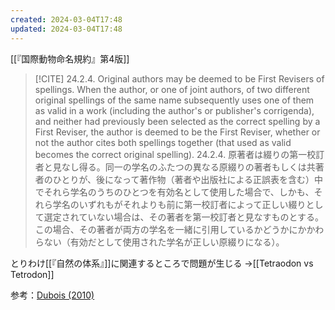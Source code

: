 ```yaml
---
created: 2024-03-04T17:48
updated: 2024-03-04T17:48
---
```


[[『国際動物命名規約』第4版]]

> [!CITE] 
> 24.2.4. Original authors may be deemed to be First Revisers of spellings. When the author, or one of joint authors, of two different original spellings of the same name subsequently uses one of them as valid in a work (including the author's or publisher's corrigenda), and neither had previously been selected as the correct spelling by a First Reviser, the author is deemed to be the First Reviser, whether or not the author cites both spellings together (that used as valid becomes the correct original spelling).
> 24.2.4. 原著者は綴りの第一校訂者と見なし得る。同一の学名のふたつの異なる原綴りの著者もしくは共著者のひとりが、後になって著作物（著者や出版社による正誤表を含む）中でそれら学名のうちのひとつを有効名として使用した場合で、しかも、それら学名のいずれもがそれよりも前に第一校訂者によって正しい綴りとして選定されていない場合は、その著者を第一校訂者と見なすものとする。この場合、その著者が両方の学名を一緒に引用しているかどうかにかかわらない（有効だとして使用された学名が正しい原綴りになる）。

とりわけ[[『自然の体系』]]に関連するところで問題が生じる
→[[Tetraodon vs Tetrodon]]

参考：[Dubois (2010)](https://doi.org/10.11646/zootaxa.2426.1.1)

